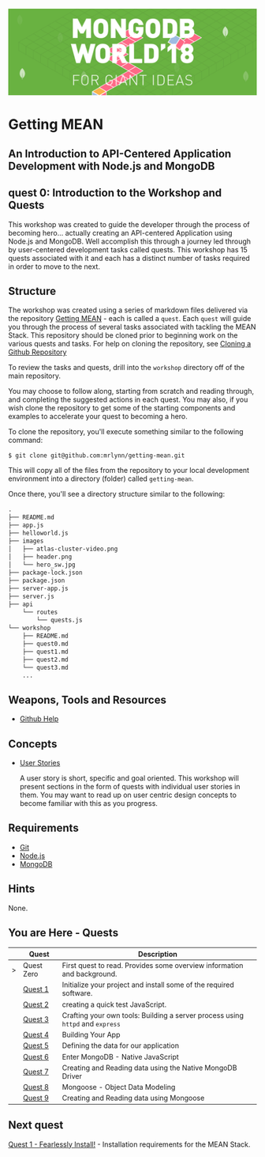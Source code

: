 ![MongoDB](../images/header.png "MongoDB")
# Getting MEAN
## An Introduction to API-Centered Application Development with Node.js and MongoDB

## quest 0: Introduction to the Workshop and Quests

This workshop was created to guide the developer through the process of becoming hero... actually creating an API-centered Application using Node.js and MongoDB.  Well accomplish this through a journey led through by user-centered development tasks called quests.  This workshop has 15 quests associated with it and each has a distinct number of tasks required in order to move to the next.

## Structure

The workshop was created using a series of markdown files delivered via the repository [Getting MEAN](http://github.com/mrlynn/getting-mean) - each is called a `quest`.  Each `quest` will guide you through the process of several tasks associated with tackling the MEAN Stack.  This repository should be cloned prior to beginning work on the various quests and tasks.  For help on cloning the repository, see [Cloning a Github Repository](https://help.github.com/articles/cloning-a-repository/)

To review the tasks and quests, drill into the `workshop` directory off of the main repository.  

You may choose to follow along, starting from scratch and reading through, and completing the suggested actions in each quest.  You may also, if you wish clone the repository to get some of the starting components and examples to accelerate your quest to becoming a hero.

To clone the repository, you'll execute something similar to the following command:

```
$ git clone git@github.com:mrlynn/getting-mean.git
```

This will copy all of the files from the repository to your local development environment into a directory (folder) called `getting-mean`.

Once there, you'll see a directory structure similar to the following:

<!-- todo add directory structure -->
```
.
├── README.md
├── app.js
├── helloworld.js
├── images
│   ├── atlas-cluster-video.png
│   ├── header.png
│   └── hero_sw.jpg
├── package-lock.json
├── package.json
├── server-app.js
├── server.js
├── api
    └── routes
        └── quests.js
└── workshop
    ├── README.md
    ├── quest0.md
    ├── quest1.md
    ├── quest2.md
    └── quest3.md
    ...
```

## Weapons, Tools and Resources

* [Github Help](https://help.github.com/)

## Concepts

* [User Stories](http://google.com/?q=user%20stories)

    A user story is short, specific and goal oriented.  This workshop will present sections in the form of quests with individual user stories in them.  You may want to read up on user centric design concepts to become familiar with this as you progress.

## Requirements

* [Git](https://git-scm.com/book/en/v2/Getting-Started-Installing-Git)
* [Node.js](https://nodejs.org)
* [MongoDB](https://mongodb.com)

## Hints

None.

## You are Here - Quests
|  | Quest | Description |
|--|-------|-------------|
| > |Quest Zero | First quest to read.  Provides some overview information and background. |
|  |[Quest 1](./quest1.md) | Initialize your project and install some of the required software. |
|  |[Quest 2 ](./quest2.md) | creating a quick test JavaScript. |
|  |[Quest 3 ](./quest3.md) | Crafting your own tools: Building a server process using `httpd` and `express` |
|  |[Quest 4 ](./quest4.md) | Building Your App |
|  |[Quest 5 ](./quest5.md) | Defining the data for our application |
|  |[Quest 6 ](./quest6.md) | Enter MongoDB - Native JavaScript  |
|  |[Quest 7](./quest7.md) | Creating and Reading data using the Native MongoDB Driver |
|  | [Quest 8](./quest8.md) | Mongoose - Object Data Modeling |
|  | [Quest 9](./quest9.md) | Creating and Reading data using Mongoose  |



## Next quest

[Quest 1 - Fearlessly Install!](../workshop/quest1.md) - Installation requirements for the MEAN Stack.